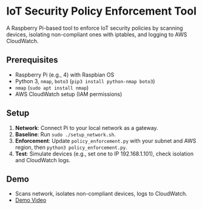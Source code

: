 # IoT Security Policy Enforcement Tool

A Raspberry Pi-based tool to enforce IoT security policies by scanning devices, isolating non-compliant ones with iptables, and logging to AWS CloudWatch.

## Prerequisites
- Raspberry Pi (e.g., 4) with Raspbian OS
- Python 3, `nmap`, `boto3` (`pip3 install python-nmap boto3`)
- `nmap` (`sudo apt install nmap`)
- AWS CloudWatch setup (IAM permissions)

## Setup
1. **Network**: Connect Pi to your local network as a gateway.
2. **Baseline**: Run `sudo ./setup_network.sh`.
3. **Enforcement**: Update `policy_enforcement.py` with your subnet and AWS region, then `python3 policy_enforcement.py`.
4. **Test**: Simulate devices (e.g., set one to IP 192.168.1.101), check isolation and CloudWatch logs.

## Demo
- Scans network, isolates non-compliant devices, logs to CloudWatch.
- [Demo Video](demo.mp4) <!-- Add after testing -->
